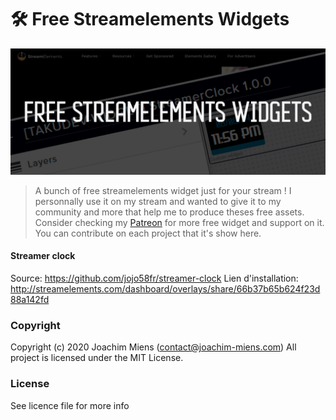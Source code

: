 # 🛠️ Free Streamelements Widgets

<img src="./doc/images/overview/repository-banner.png"/>

> A bunch of free streamelements widget just for your stream ! I personnally use it on my stream and wanted to give it to my community and more that help me to produce theses free assets.
Consider checking my [Patreon](https://www.patreon.com/TakuDev) for more free widget and support on it.
You can contribute on each project that it's show here.

#### Streamer clock
Source: https://github.com/jojo58fr/streamer-clock
Lien d'installation: http://streamelements.com/dashboard/overlays/share/66b37b65b624f23d88a142fd



### Copyright
Copyright (c) 2020 Joachim Miens (contact@joachim-miens.com)
All project is licensed under the MIT License.

### License
See licence file for more info
